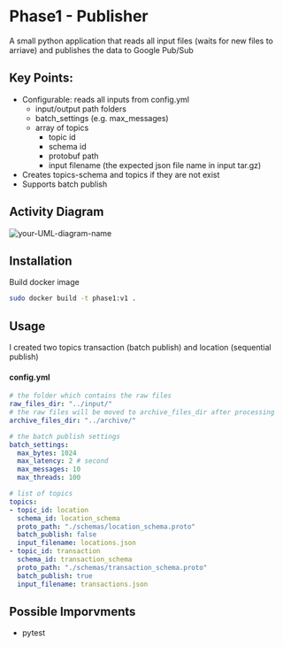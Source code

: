 # Phase1 - Publisher

A small python application that reads all input files (waits for new files to arriave) and publishes the data to Google Pub/Sub

## Key Points:
- Configurable: reads all inputs from config.yml
    + input/output path folders
    + batch_settings (e.g. max_messages)
    + array of topics
        * topic id
        * schema id
        * protobuf path
        * input filename (the expected json file name in input tar.gz)
- Creates topics-schema and topics if they are not exist
- Supports batch publish

## Activity Diagram
![your-UML-diagram-name](http://www.plantuml.com/plantuml/proxy?cache=no&src=https://raw.githubusercontent.com/motazalratta/de-assessments/main/Phase1/ActivityDiagram.iuml)

## Installation

Build docker image

```sh
sudo docker build -t phase1:v1 .
```

## Usage
I created two topics transaction (batch publish) and location (sequential publish)

#### config.yml
```yaml
# the folder which contains the raw files
raw_files_dir: "../input/"
# the raw files will be moved to archive_files_dir after processing
archive_files_dir: "../archive/"

# the batch publish settings
batch_settings:
  max_bytes: 1024
  max_latency: 2 # second
  max_messages: 10
  max_threads: 100

# list of topics 
topics:
- topic_id: location
  schema_id: location_schema
  proto_path: "./schemas/location_schema.proto"
  batch_publish: false
  input_filename: locations.json
- topic_id: transaction 
  schema_id: transaction_schema
  proto_path: "./schemas/transaction_schema.proto"
  batch_publish: true
  input_filename: transactions.json
```

## Possible Imporvments
- pytest
